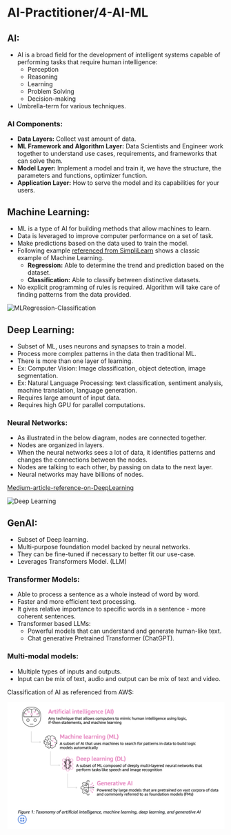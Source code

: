 # AI-Practitioner/4-AI-ML

## AI:
- AI is a broad field for the development of intelligent systems capable of performing tasks that require human intelligence:
  - Perception
  - Reasoning
  - Learning
  - Problem Solving
  - Decision-making
- Umbrella-term for various techniques.

### AI Components:

- **Data Layers:** Collect vast amount of data.
- **ML Framework and Algorithm Layer:** Data Scientists and Engineer work together to understand use cases, requirements, and frameworks
    that can solve them.
- **Model Layer:** Implement a model and train it, we have the structure, the parameters and functions, optimizer function.
- **Application Layer:** How to serve the model and its capabilities for your users.

## Machine Learning:

- ML is a type of AI for building methods that allow machines to learn.
- Data is leveraged to improve computer performance on a set of task.
- Make predictions based on the data used to train the model.
- Following example [referenced from SimpliLearn](https://www.simplilearn.com/regression-vs-classification-in-machine-learning-article) shows a classic example of Machine Learning.
  - **Regression:** Able to determine the trend and prediction based on the dataset.
  - **Classification:** Able to classify between distinctive datasets.
- No explicit programming of rules is required. Algorithm will take care of finding patterns from the data provided.

![MLRegression-Classification](https://www.simplilearn.com/ice9/free_resources_article_thumb/Regression_vs_Classification.jpg)

## Deep Learning:
- Subset of ML, uses neurons and synapses to train a model.
- Process more complex patterns in the data then traditional ML.
- There is more than one layer of learning.
- Ex: Computer Vision: Image classification, object detection, image segmentation.
- Ex: Natural Language Processing: text classification, sentiment analysis, machine translation, language generation.
- Requires large amount of input data.
- Requires high GPU for parallel computations.


### Neural Networks:

- As illustrated in the below diagram, nodes are connected together.
- Nodes are organized in layers.
- When the neural networks sees a lot of data, it identifies patterns and changes the connections between the nodes.
- Nodes are talking to each other, by passing on data to the next layer.
- Neural networks may have billions of nodes.

[Medium-article-reference-on-DeepLearning](https://medium.com/@mustaphaliaichi/neural-networks-and-deep-learning-a-comprehensive-introduction-092449336c1f)

![Deep Learning](https://miro.medium.com/v2/resize:fit:1400/format:webp/1*wDptpMvzYcmV62esTVZ_Bw.png)

## GenAI:

- Subset of Deep learning.
- Multi-purpose foundation model backed by neural networks.
- They can be fine-tuned if necessary to better fit our use-case.
- Leverages Transformers Model. (LLM)

### Transformer Models:
- Able to process a sentence as a whole instead of word by word.
- Faster and more efficient text processing.
- It gives relative importance to specific words in a sentence - more coherent sentences.
- Transformer based LLMs:
  - Powerful models that can understand and generate human-like text.
  - Chat generative Pretrained Transformer (ChatGPT).

### Multi-modal models:
- Multiple types of inputs and outputs.
- Input can be mix of text, audio and output can be mix of text and video.

Classification of AI as referenced from AWS:

![AI-Classification](AI-ML-DL-GenAI.png)